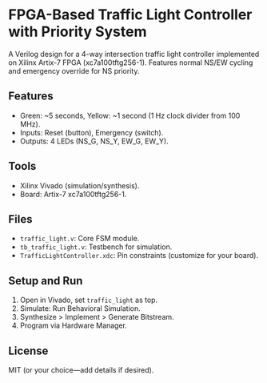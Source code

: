 # FPGA-Based Traffic Light Controller with Priority System

A Verilog design for a 4-way intersection traffic light controller implemented on Xilinx Artix-7 FPGA (xc7a100tftg256-1). Features normal NS/EW cycling and emergency override for NS priority.

## Features
- Green: ~5 seconds, Yellow: ~1 second (1 Hz clock divider from 100 MHz).
- Inputs: Reset (button), Emergency (switch).
- Outputs: 4 LEDs (NS_G, NS_Y, EW_G, EW_Y).

## Tools
- Xilinx Vivado (simulation/synthesis).
- Board: Artix-7 xc7a100tftg256-1.

## Files
- `traffic_light.v`: Core FSM module.
- `tb_traffic_light.v`: Testbench for simulation.
- `TrafficLightController.xdc`: Pin constraints (customize for your board).

## Setup and Run
1. Open in Vivado, set `traffic_light` as top.
2. Simulate: Run Behavioral Simulation.
3. Synthesize > Implement > Generate Bitstream.
4. Program via Hardware Manager.

## License
MIT (or your choice—add details if desired).
